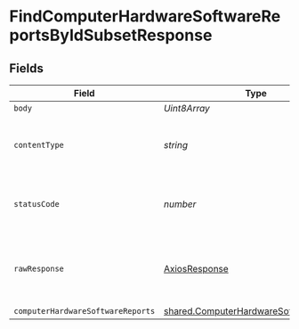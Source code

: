 # FindComputerHardwareSoftwareReportsByIdSubsetResponse


## Fields

| Field                                                                                                   | Type                                                                                                    | Required                                                                                                | Description                                                                                             |
| ------------------------------------------------------------------------------------------------------- | ------------------------------------------------------------------------------------------------------- | ------------------------------------------------------------------------------------------------------- | ------------------------------------------------------------------------------------------------------- |
| `body`                                                                                                  | *Uint8Array*                                                                                            | :heavy_minus_sign:                                                                                      | N/A                                                                                                     |
| `contentType`                                                                                           | *string*                                                                                                | :heavy_check_mark:                                                                                      | HTTP response content type for this operation                                                           |
| `statusCode`                                                                                            | *number*                                                                                                | :heavy_check_mark:                                                                                      | HTTP response status code for this operation                                                            |
| `rawResponse`                                                                                           | [AxiosResponse](https://axios-http.com/docs/res_schema)                                                 | :heavy_minus_sign:                                                                                      | Raw HTTP response; suitable for custom response parsing                                                 |
| `computerHardwareSoftwareReports`                                                                       | [shared.ComputerHardwareSoftwareReports](../../../sdk/models/shared/computerhardwaresoftwarereports.md) | :heavy_minus_sign:                                                                                      | OK                                                                                                      |